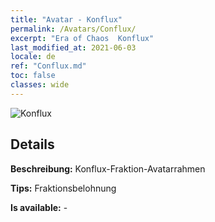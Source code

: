 ```yaml
---
title: "Avatar - Konflux"
permalink: /Avatars/Conflux/
excerpt: "Era of Chaos  Konflux"
last_modified_at: 2021-06-03
locale: de
ref: "Conflux.md"
toc: false
classes: wide
---
```

 ![Konflux](/images/a/avatarFrame_44.png)

## Details

 **Beschreibung:** Konflux-Fraktion-Avatarrahmen 

 **Tips:** Fraktionsbelohnung 

 **Is available:**  - 

